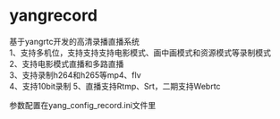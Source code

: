 # yangrecord
基于yangrtc开发的高清录播直播系统  
1、支持多机位，支持支持支持电影模式、画中画模式和资源模式等录制模式  
2、支持电影模式直播和多路直播  
3、支持录制h264和h265等mp4、flv  
4、支持10bit录制
5、直播支持Rtmp、Srt，二期支持Webrtc

参数配置在yang_config_record.ini文件里
